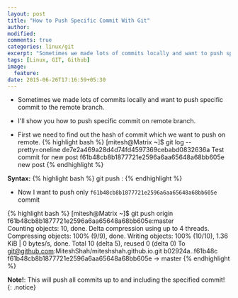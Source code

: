 ```yaml
---
layout: post
title: "How to Push Specific Commit With Git"
author:
modified:
comments: true
categories: linux/git
excerpt: "Sometimes we made lots of commits locally and want to push specific commit to the remote branch. I'll show you how to push specific commit on remote branch"
tags: [Linux, GIT, Github]
image:
  feature:
date: 2015-06-26T17:16:59+05:30
---
```


* Sometimes we made lots of commits locally and want to push specific commit to the remote branch.
* I'll show you how to push specific commit on remote branch.

* First we need to find out the hash of commit which we want to push on remote.
{% highlight bash %}
[mitesh@Matrix ~]$ git log --pretty=oneline
de7e2a469a28d4d74fd4597369cebabd0832636a Test commit for new post
f61b48cb8b1877721e2596a6aa65648a68bb605e new post
{% endhighlight %}


**Syntax:**
{% highlight bash %}
git push <remote name> <commit hash>:<remote branch name>
{% endhighlight %}

* Now I want to push only `f61b48cb8b1877721e2596a6aa65648a68bb605e` commit

{% highlight bash %}
[mitesh@Matrix ~]$ git push origin f61b48cb8b1877721e2596a6aa65648a68bb605e:master  
Counting objects: 10, done.
Delta compression using up to 4 threads.
Compressing objects: 100% (9/9), done.
Writing objects: 100% (10/10), 1.36 KiB | 0 bytes/s, done.
Total 10 (delta 5), reused 0 (delta 0)
To git@github.com:MiteshShah/miteshshah.github.io.git
   b02924a..f61b48c  f61b48cb8b1877721e2596a6aa65648a68bb605e -> master
{% endhighlight %}

**Note!**: This will push all commits up to and including the specified commit!
{: .notice}
